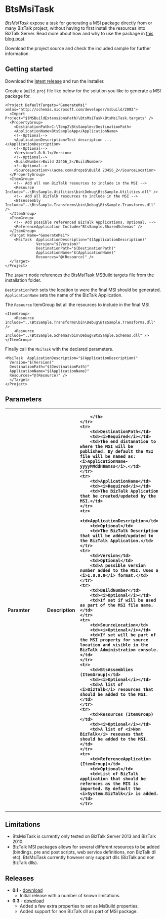 # BtsMsiTask #
*BtsMsiTask* expose a task for generating a MSI package directly from or many BizTalk project, without having to first install the resources into BizTalk Server. Read more about how and why to use the package in [this blog post](http://www.richardhallgren.com/export-biztalk-server-msi-packages-directly-from-visual-studio-using-btsmsitask/).

Download the project source and check the included sample for further information.

## Getting started ##
Download the [latest release](http://blogblob.blob.core.windows.net/btsmsitask/BtsMsiTask-0.3.exe) and run the installer.

Create a `Build.proj` file like below for the solution you like to generate a MSI package for.

	<Project DefaultTargets="GenerateMsi" xmlns="http://schemas.microsoft.com/developer/msbuild/2003">
	  <Import Project="$(MSBuildExtensionsPath)\BtsMsiTask\BtsMsiTask.targets" />
	  <PropertyGroup>
	    <DestinationPath>C:\Temp2\BtsSample</DestinationPath>
	    <ApplicationName>BtsSampleApp</ApplicationName>
	    <!--Optional-->
	    <ApplicationDescription>Test description ...</ApplicationDescription>
	    <!--Optional-->
	    <Version>1.0.0.1</Version>
 		<!--Optional-->
    	<BuildNumber>Build 23456_2</BuildNumber>
    	<!--Optional-->
    	<SourceLocation>\\acme.com\drops$\Build 23456_2</SourceLocation>
	  </PropertyGroup>
	  <ItemGroup>
		<!-- Add all non BizTalk resources to include in the MSI -->
		<Resource Include="..\BtsSample.Utilities\bin\Debug\BtsSample.Utilities.dll" />
		<!-- Add all BizTalk resources to include in the MSI -->
    	<BtsAssembly Include="..\BtsSample.Transforms\bin\Debug\BtsSample.Transforms.dll" />
	  </ItemGroup>
	  <ItemGroup>
		<!-- Add possible referenced BizTalk Applications. Optional. -->
	    <ReferenceApplication Include="BtsSample.SharedSchemas" />
	  </ItemGroup>
	  <Target Name="GenerateMsi">
	    <MsiTask  ApplicationDescription="$(ApplicationDescription)"
	              Version="$(Version)"
	              DestinationPath="$(DestinationPath)"
	              ApplicationName="$(ApplicationName)"
	              Resources="@(Resource)" />
	  </Target>
	</Project>

	 
The `Import` node references the BtsMsiTask MSBuild targets file from the installation folder.

`DestinationPath` sets the location to were the final MSI should be generated. `ApplicationName` sets the name of the BizTalk Application. 

The `Resource` ItemGroup list all the resources to include in the final MSI.

    <ItemGroup>
		<Resource Include="..\BtsSample.Transforms\bin\Debug\BtsSample.Transforms.dll" />
 		<Resource Include="..\BtsSample.Schemas\bin\Debug\BtsSample.Schemas.dll" />
	</ItemGroup>

Finally call the `MsiTask` with the declared parameters.

    <MsiTask  ApplicationDescription="$(ApplicationDescription)"
      Version="$(Version)"
      DestinationPath="$(DestinationPath)" 
      ApplicationName="$(ApplicationName)" 
      Resources="@(Resource)" />
      </Target>
    </Project> 


## Parameters ##
<table border="0" cellpadding="3" cellspacing="0" width="90%" id="tasksTable">
	<tr>
		<th align="left" width="190">
        Paramter
        </th>
        <th align="left">
            Description
        </th>
        <th align="left">
            
        </th>
    </tr>
    <tr>
		<td>DestinationPath</td>
		<td><i>Required</i></td>
		<td>The end distanation to where the MSI will be published. By default the MSI file will be named as: <i>ApplicationName-yyyyMMddHHmmss</i>.</td>
	</tr>
    <tr>
		<td>ApplicationName</td>
		<td><i>Required</i></td>
		<td>The BizTalk Application that be created/updated by the MSI.</td>
	</tr>
    <tr>
		<td>ApplicationDescription</td>
		<td>Optional</td>
		<td>The BizTalk Description that will be added/updated to the BizTalk Application.</td>
	</tr>
    <tr>
		<td>Version</td>
		<td>Optional</td>
		<td>A possible version number added to the MSI. Uses a <i>1.0.0.0</i> format.</td>
	</tr>
 	<tr>
		<td>BuildNumber</td>
		<td><i>Optional</i></td>
		<td>If set if will be used as part of the MSI file name.</td>
	</tr>
 	<tr>
		<td>SourceLocation</td>
		<td><i>Optional</i></td>
		<td>If set will be part of the MSI property for source location and visible in the BizTalk Administration console.</td>
	</tr>
	<tr>
		<td>BtsAssemblies (ItemGroup)</td>
		<td><i>Optional</i></td>
		<td>A list of <i>BizTalk</i> resources that should be added to the MSI.</td>
	</tr>
	<tr>
		<td>Resources (ItemGroup)</td>
		<td><i>Optional</i></td>
		<td>A list of <i>Non BizTalk</i> resouses that should be added to the MSI.</td>
	</tr>
    <tr>
		<td>ReferenceApplication (ItemGroup)</td>
		<td>Optional</td>
		<td>List of BizTalk application that should be refernces as the MIS is imported. By default the <i>System.BizTalk</i> is added.</td>
	</tr>
</table>
 
## Limitations  ##
- BtsMsiTask is currently only tested on BizTalk Server 2013 and BizTalk 2010.
- BizTalk MSI packages allows for several different resources to be added (bindings, pre and post scripts, web service definitions, non BizTalk dll etc). BtsMsiTask currently however only support dlls (BizTalk and non BizTalk dlls).  

## Releases ##
- **0.1** - [download](http://blogblob.blob.core.windows.net/btsmsitask/BtsMsiTask-0.1.exe)
	- Initial release with a number of known limitations.
- **0.3** - [download](http://blogblob.blob.core.windows.net/btsmsitask/BtsMsiTask-0.3.exe)
	- Added a few extra properties to set as MsBuild properties.
	- Added support for non BizTalk dll as part of MSI package.  

